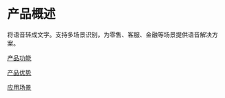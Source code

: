 #  产品概述

将语音转成文字。支持多场景识别，为零售、客服、金融等场景提供语音解决方案。

[产品功能](Features.md)

[产品优势](Benefits.md)

[应用场景](Application-Scenarios.md)
